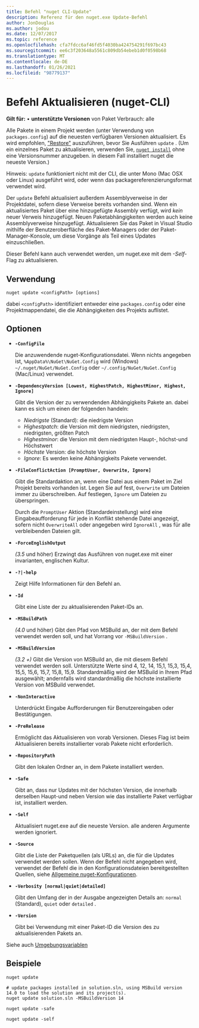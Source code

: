 ```yaml
---
title: Befehl "nuget CLI-Update"
description: Referenz für den nuget.exe Update-Befehl
author: JonDouglas
ms.author: jodou
ms.date: 12/07/2017
ms.topic: reference
ms.openlocfilehash: cfa7fdcc6af46fd5f4030ba424754291f697bc43
ms.sourcegitcommit: ee6c3f203648a5561c809db54ebeb1d0f0598b68
ms.translationtype: MT
ms.contentlocale: de-DE
ms.lasthandoff: 01/26/2021
ms.locfileid: "98779137"
---
```

# <a name="update-command-nuget-cli"></a>Befehl Aktualisieren (nuget-CLI)

**Gilt für:** &bullet; **unterstützte Versionen** von Paket Verbrauch: alle

Alle Pakete in einem Projekt werden (unter Verwendung von `packages.config`) auf die neuesten verfügbaren Versionen aktualisiert. Es wird empfohlen, ["Restore"](cli-ref-restore.md) auszuführen, bevor Sie Ausführen `update` . (Um ein einzelnes Paket zu aktualisieren, verwenden Sie, [`nuget install`](cli-ref-install.md) ohne eine Versionsnummer anzugeben. in diesem Fall installiert nuget die neueste Version.)

Hinweis: `update` funktioniert nicht mit der CLI, die unter Mono (Mac OSX oder Linux) ausgeführt wird, oder wenn das packagereferenzierungsformat verwendet wird.

Der `update` Befehl aktualisiert außerdem Assemblyverweise in der Projektdatei, sofern diese Verweise bereits vorhanden sind. Wenn ein aktualisiertes Paket über eine hinzugefügte Assembly verfügt, wird *kein* neuer Verweis hinzugefügt. Neuen Paketabhängigkeiten werden auch keine Assemblyverweise hinzugefügt. Aktualisieren Sie das Paket in Visual Studio mithilfe der Benutzeroberfläche des Paket-Managers oder der Paket-Manager-Konsole, um diese Vorgänge als Teil eines Updates einzuschließen.

Dieser Befehl kann auch verwendet werden, um nuget.exe mit dem *-Self-* Flag zu aktualisieren.

## <a name="usage"></a>Verwendung

```cli
nuget update <configPath> [options]
```

dabei `<configPath>` identifiziert entweder eine `packages.config` oder eine Projektmappendatei, die die Abhängigkeiten des Projekts auflistet.

## <a name="options"></a>Optionen

- **`-ConfigFile`**

  Die anzuwendende nuget-Konfigurationsdatei. Wenn nichts angegeben ist, `%AppData%\NuGet\NuGet.Config` wird (Windows) `~/.nuget/NuGet/NuGet.Config` oder `~/.config/NuGet/NuGet.Config` (Mac/Linux) verwendet.
  
- **`-DependencyVersion [Lowest, HighestPatch, HighestMinor, Highest, Ignore]`**

  Gibt die Version der zu verwendenden Abhängigkeits Pakete an. dabei kann es sich um einen der folgenden handeln:<br/><ul><li>*Niedrigste* (Standard): die niedrigste Version</li><li>*Highestpatch*: die Version mit dem niedrigsten, niedrigsten, niedrigsten, größten Patch</li><li>*Highestminor*: die Version mit dem niedrigsten Haupt-, höchst-und Höchstwert</li><li>*Höchste* Version: die höchste Version</li><li>*Ignore*: Es werden keine Abhängigkeits Pakete verwendet.</li></ul>

- **`-FileConflictAction [PromptUser, Overwrite, Ignore]`**

  Gibt die Standardaktion an, wenn eine Datei aus einem Paket im Ziel Projekt bereits vorhanden ist. Legen Sie auf fest, `Overwrite` um Dateien immer zu überschreiben. Auf festlegen, `Ignore` um Dateien zu überspringen.

  Durch die `PromptUser` Aktion (Standardeinstellung) wird eine Eingabeaufforderung für jede in Konflikt stehende Datei angezeigt, sofern nicht `OverwriteAll` oder angegeben wird `IgnoreAll` , was für alle verbleibenden Dateien gilt.

- **`-ForceEnglishOutput`**

  *(3.5* und höher) Erzwingt das Ausführen von nuget.exe mit einer invarianten, englischen Kultur.

- **`-?|-help`**

  Zeigt Hilfe Informationen für den Befehl an.

- **`-Id`**

  Gibt eine Liste der zu aktualisierenden Paket-IDs an.

- **`-MSBuildPath`**

  *(4.0* und höher) Gibt den Pfad von MSBuild an, der mit dem Befehl verwendet werden soll, und hat Vorrang vor `-MSBuildVersion` .

- **`-MSBuildVersion`**

  *(3.2 +)* Gibt die Version von MSBuild an, die mit diesem Befehl verwendet werden soll. Unterstützte Werte sind 4, 12, 14, 15,1, 15,3, 15,4, 15,5, 15,6, 15,7, 15,8, 15,9. Standardmäßig wird der MSBuild in Ihrem Pfad ausgewählt; andernfalls wird standardmäßig die höchste installierte Version von MSBuild verwendet.

- **`-NonInteractive`**

  Unterdrückt Eingabe Aufforderungen für Benutzereingaben oder Bestätigungen.

- **`-PreRelease`**

  Ermöglicht das Aktualisieren von vorab Versionen. Dieses Flag ist beim Aktualisieren bereits installierter vorab Pakete nicht erforderlich.

- **`-RepositoryPath`**

  Gibt den lokalen Ordner an, in dem Pakete installiert werden.

- **`-Safe`**

  Gibt an, dass nur Updates mit der höchsten Version, die innerhalb derselben Haupt-und neben Version wie das installierte Paket verfügbar ist, installiert werden.

- **`-Self`**

  Aktualisiert nuget.exe auf die neueste Version. alle anderen Argumente werden ignoriert.

- **`-Source`**

  Gibt die Liste der Paketquellen (als URLs) an, die für die Updates verwendet werden sollen. Wenn der Befehl nicht angegeben wird, verwendet der Befehl die in den Konfigurationsdateien bereitgestellten Quellen, siehe [Allgemeine nuget-Konfigurationen](../../consume-packages/configuring-nuget-behavior.md).

- **`-Verbosity [normal|quiet|detailed]`**

  Gibt den Umfang der in der Ausgabe angezeigten Details an: `normal` (Standard), `quiet` oder `detailed` .

- **`-Version`**

  Gibt bei Verwendung mit einer Paket-ID die Version des zu aktualisierenden Pakets an.

Siehe auch [Umgebungsvariablen](cli-ref-environment-variables.md)

## <a name="examples"></a>Beispiele

```cli
nuget update

# update packages installed in solution.sln, using MSBuild version 14.0 to load the solution and its project(s).
nuget update solution.sln -MSBuildVersion 14

nuget update -safe

nuget update -self
```

